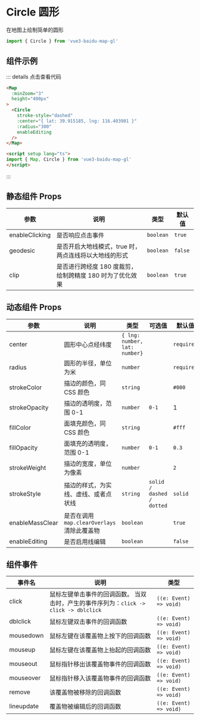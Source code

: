 # Circle 圆形

在地图上绘制简单的圆形

```ts
import { Circle } from 'vue3-baidu-map-gl'
```

## 组件示例

<div>
<Map
  :minZoom="3"
  :zoom="16"
  height="400px"
>
  <Circle
    stroke-style="dashed"
    :center="{ lat: 39.915185, lng: 116.403901 }"
    :radius="300"
  />
</Map>
</div>

::: details 点击查看代码
```html
<Map
  :minZoom="3"
  height="400px"
>
  <Circle
    stroke-style="dashed"
    :center="{ lat: 39.915185, lng: 116.403901 }"
    :radius="300"
    enableEditing
  />
</Map>

<script setup lang="ts">
import { Map, Circle } from 'vue3-baidu-map-gl'
</script>
```
:::


## 静态组件 Props

| 参数           | 说明                                                     | 类型      | 默认值  |
| -------------- | -------------------------------------------------------- | --------- | ------- |
| enableClicking | 是否响应点击事件                                         | `boolean` | `true ` |
| geodesic       | 是否开启大地线模式，true 时，两点连线将以大地线的形式    | `boolean` | `false` |
| clip           | 是否进行跨经度 180 度裁剪，绘制跨精度 180 时为了优化效果 | `boolean` | `true ` |

## 动态组件 Props

| 参数            | 说明                                        | 类型                          | 可选值                    | 默认值     |
| --------------- | ------------------------------------------- | ----------------------------- | ------------------------- | ---------- |
| center          | 圆形中心点经纬度                            | `{ lng: number, lat: number}` |                           | `required` |
| radius          | 圆形的半径，单位为米                        | `number`                      |                           | `required` |
| strokeColor     | 描边的颜色，同 CSS 颜色                     | `string`                      |                           | `#000`     |
| strokeOpacity   | 描边的透明度，范围 0-1                      | `number`                      | `0-1 `                    | 1          |
| fillColor       | 面填充颜色，同 CSS 颜色                     | `string`                      |                           | `#fff`     |
| fillOpacity     | 面填充的透明度，范围 0-1                    | `number`                      | `0-1 `                    | `0.3 `     |
| strokeWeight    | 描边的宽度，单位为像素                      | `number`                      |                           | `2 `       |
| strokeStyle     | 描边的样式，为实线、虚线、或者点状线        | `string`                      | `solid / dashed / dotted` | `solid `   |
| enableMassClear | 是否在调用 `map.clearOverlays` 清除此覆盖物 | `boolean`                     |                           | `true `    |
| enableEditing   | 是否启用线编辑                              | `boolean`                     |                           | `false `   |

## 组件事件

| 事件名     | 说明                                                                                  | 类型                    |
| ---------- | ------------------------------------------------------------------------------------- | ----------------------- |
| click      | 鼠标左键单击事件的回调函数。 当双击时，产生的事件序列为：`click -> click -> dblclick` | `((e: Event) => void) ` |
| dblclick   | 鼠标左键双击事件的回调函数                                                            | `((e: Event) => void) ` |
| mousedown  | 鼠标左键在该覆盖物上按下的回调函数                                                    | `((e: Event) => void) ` |
| mouseup    | 鼠标左键在该覆盖物上抬起的回调函数                                                    | `((e: Event) => void) ` |
| mouseout   | 鼠标指针移出该覆盖物事件的回调函数                                                    | `((e: Event) => void) ` |
| mouseover  | 鼠标指针移入该覆盖物事件的回调函数                                                    | `((e: Event) => void) ` |
| remove     | 该覆盖物被移除的回调函数                                                              | `((e: Event) => void) ` |
| lineupdate | 覆盖物被编辑后的回调函数                                                              | `((e: Event) => void) ` |